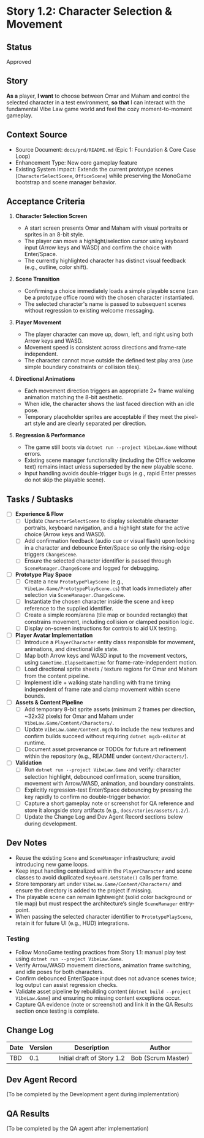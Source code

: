 # Story 1.2: Character Selection & Movement

## Status
Approved

## Story
**As a** player,
**I want** to choose between Omar and Maham and control the selected character in a test environment,
**so that** I can interact with the fundamental Vibe Law game world and feel the cozy moment-to-moment gameplay.

## Context Source
- Source Document: `docs/prd/README.md` (Epic 1: Foundation & Core Case Loop)
- Enhancement Type: New core gameplay feature
- Existing System Impact: Extends the current prototype scenes (`CharacterSelectScene`, `OfficeScene`) while preserving the MonoGame bootstrap and scene manager behavior.

## Acceptance Criteria
1. **Character Selection Screen**
   - A start screen presents Omar and Maham with visual portraits or sprites in an 8-bit style.
   - The player can move a highlight/selection cursor using keyboard input (Arrow keys and WASD) and confirm the choice with Enter/Space.
   - The currently highlighted character has distinct visual feedback (e.g., outline, color shift).

2. **Scene Transition**
   - Confirming a choice immediately loads a simple playable scene (can be a prototype office room) with the chosen character instantiated.
   - The selected character's name is passed to subsequent scenes without regression to existing welcome messaging.

3. **Player Movement**
   - The player character can move up, down, left, and right using both Arrow keys and WASD.
   - Movement speed is consistent across directions and frame-rate independent.
   - The character cannot move outside the defined test play area (use simple boundary constraints or collision tiles).

4. **Directional Animations**
   - Each movement direction triggers an appropriate 2+ frame walking animation matching the 8-bit aesthetic.
   - When idle, the character shows the last faced direction with an idle pose.
   - Temporary placeholder sprites are acceptable if they meet the pixel-art style and are clearly separated per direction.

5. **Regression & Performance**
   - The game still boots via `dotnet run --project VibeLaw.Game` without errors.
   - Existing scene manager functionality (including the Office welcome text) remains intact unless superseded by the new playable scene.
   - Input handling avoids double-trigger bugs (e.g., rapid Enter presses do not skip the playable scene).

## Tasks / Subtasks
- [ ] **Experience & Flow**
  - [ ] Update `CharacterSelectScene` to display selectable character portraits, keyboard navigation, and a highlight state for the active choice (Arrow keys and WASD).
  - [ ] Add confirmation feedback (audio cue or visual flash) upon locking in a character and debounce Enter/Space so only the rising-edge triggers `ChangeScene`.
  - [ ] Ensure the selected character identifier is passed through `SceneManager.ChangeScene` and logged for debugging.

- [ ] **Prototype Play Space**
  - [ ] Create a new `PrototypePlayScene` (e.g., `VibeLaw.Game/PrototypePlayScene.cs`) that loads immediately after selection via `SceneManager.ChangeScene`.
  - [ ] Instantiate the chosen character inside the scene and keep reference to the supplied identifier.
  - [ ] Create a simple room/arena (tile map or bounded rectangle) that constrains movement, including collision or clamped position logic.
  - [ ] Display on-screen instructions for controls to aid UX testing.

- [ ] **Player Avatar Implementation**
  - [ ] Introduce a `PlayerCharacter` entity class responsible for movement, animations, and directional idle state.
  - [ ] Map both Arrow keys and WASD input to the movement vectors, using `GameTime.ElapsedGameTime` for frame-rate-independent motion.
  - [ ] Load directional sprite sheets / texture regions for Omar and Maham from the content pipeline.
  - [ ] Implement idle + walking state handling with frame timing independent of frame rate and clamp movement within scene bounds.

- [ ] **Assets & Content Pipeline**
  - [ ] Add temporary 8-bit sprite assets (minimum 2 frames per direction, ~32x32 pixels) for Omar and Maham under `VibeLaw.Game/Content/Characters/`.
  - [ ] Update `VibeLaw.Game/Content.mgcb` to include the new textures and confirm builds succeed without requiring `dotnet mgcb-editor` at runtime.
  - [ ] Document asset provenance or TODOs for future art refinement within the repository (e.g., README under `Content/Characters/`).

- [ ] **Validation**
  - [ ] Run `dotnet run --project VibeLaw.Game` and verify: character selection highlight, debounced confirmation, scene transition, movement with Arrow/WASD, animation, and boundary constraints.
  - [ ] Explicitly regression-test Enter/Space debouncing by pressing the key rapidly to confirm no double-trigger behavior.
  - [ ] Capture a short gameplay note or screenshot for QA reference and store it alongside story artifacts (e.g., `docs/stories/assets/1.2/`).
  - [ ] Update the Change Log and Dev Agent Record sections below during development.

## Dev Notes
- Reuse the existing `Scene` and `SceneManager` infrastructure; avoid introducing new game loops.
- Keep input handling centralized within the `PlayerCharacter` and scene classes to avoid duplicated `Keyboard.GetState()` calls per frame.
- Store temporary art under `VibeLaw.Game/Content/Characters/` and ensure the directory is added to the project if missing.
- The playable scene can remain lightweight (solid color background or tile map) but must respect the architecture’s single `SceneManager` entry-point.
- When passing the selected character identifier to `PrototypePlayScene`, retain it for future UI (e.g., HUD) integrations.

### Testing
- Follow MonoGame testing practices from Story 1.1: manual play test using `dotnet run --project VibeLaw.Game`.
- Verify Arrow/WASD movement directions, animation frame switching, and idle poses for both characters.
- Confirm debounced Enter/Space input does not advance scenes twice; log output can assist regression checks.
- Validate asset pipeline by rebuilding content (`dotnet build --project VibeLaw.Game`) and ensuring no missing content exceptions occur.
- Capture QA evidence (note or screenshot) and link it in the QA Results section once testing is complete.

## Change Log
| Date | Version | Description | Author |
|---|---|---|---|
| TBD | 0.1 | Initial draft of Story 1.2 | Bob (Scrum Master) |

## Dev Agent Record
(To be completed by the Development agent during implementation)

## QA Results
(To be completed by the QA agent after implementation)

